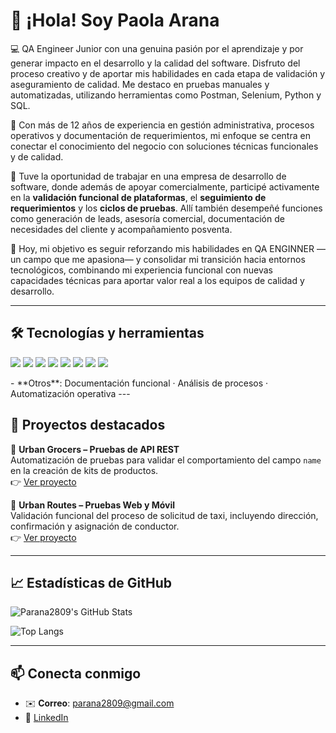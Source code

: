# 👋 ¡Hola! Soy Paola Arana

💻 QA Engineer Junior con una genuina pasión por el aprendizaje y por generar impacto en el desarrollo y la calidad del software. Disfruto del proceso creativo y de aportar mis habilidades en cada etapa de validación y aseguramiento de calidad. Me destaco en pruebas manuales y automatizadas, utilizando herramientas como Postman, Selenium, Python y SQL.

🎯 Con más de 12 años de experiencia en gestión administrativa, procesos operativos y documentación de requerimientos, mi enfoque se centra en conectar el conocimiento del negocio con soluciones técnicas funcionales y de calidad.

🚀 Tuve la oportunidad de trabajar en una empresa de desarrollo de software, donde además de apoyar comercialmente, participé activamente en la **validación funcional de plataformas**, el **seguimiento de requerimientos** y los **ciclos de pruebas**. Allí también desempeñé funciones como generación de leads, asesoría comercial, documentación de necesidades del cliente y acompañamiento posventa.

🎯 Hoy, mi objetivo es seguir reforzando mis habilidades en QA ENGINNER —un campo que me apasiona— y consolidar mi transición hacia entornos tecnológicos, combinando mi experiencia funcional con nuevas capacidades técnicas para aportar valor real a los equipos de calidad y desarrollo.

---

## 🛠️ Tecnologías y herramientas

<p>
  <img src="https://img.shields.io/badge/Postman-FF6C37?style=for-the-badge&logo=postman&logoColor=white" />
  <img src="https://img.shields.io/badge/Selenium-43B02A?style=for-the-badge&logo=selenium&logoColor=white" />
  <img src="https://img.shields.io/badge/Python-3776AB?style=for-the-badge&logo=python&logoColor=white" />
  <img src="https://img.shields.io/badge/SQL-003B57?style=for-the-badge&logo=postgresql&logoColor=white" />
  <img src="https://img.shields.io/badge/Jira-0052CC?style=for-the-badge&logo=jira&logoColor=white" />
  <img src="https://img.shields.io/badge/GitHub-181717?style=for-the-badge&logo=github&logoColor=white" />
  <img src="https://img.shields.io/badge/DevTools-FF9800?style=for-the-badge&logo=googlechrome&logoColor=white" />
  <img src="https://img.shields.io/badge/Android_Studio-3DDC84?style=for-the-badge&logo=android-studio&logoColor=white" />
</p>
- **Otros**: Documentación funcional · Análisis de procesos · Automatización operativa
---

## 📂 Proyectos destacados

🔗 **Urban Grocers – Pruebas de API REST**  
Automatización de pruebas para validar el comportamiento del campo `name` en la creación de kits de productos.  
👉 [Ver proyecto](https://github.com/parana2809/qa-project-Urban-Grocers-app-es)

🚕 **Urban Routes – Pruebas Web y Móvil**  
Validación funcional del proceso de solicitud de taxi, incluyendo dirección, confirmación y asignación de conductor.  
👉 [Ver proyecto](https://github.com/parana2809/qa-project-Urban-Routes-es)

---

## 📈 Estadísticas de GitHub

![Parana2809's GitHub Stats](https://github-readme-stats.vercel.app/api?username=parana2809&show_icons=true&theme=tokyonight)

![Top Langs](https://github-readme-stats.vercel.app/api/top-langs/?username=parana2809&layout=compact&theme=tokyonight)

---

## 📫 Conecta conmigo

- ✉️ **Correo**: parana2809@gmail.com  
- 💼 [LinkedIn](https://www.linkedin.com/in/yeny-paolaarana-rodriguez/)
  
